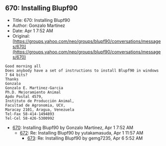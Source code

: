 ## 670: Installing Blupf90

- Title: 670: Installing Blupf90
- Author: Gonzalo Martinez
- Date: Apr 1 7:52 AM
- Original: [https://groups.yahoo.com/neo/groups/blupf90/conversations/messages/670](https://groups.yahoo.com/neo/groups/blupf90/conversations/messages/670)

```
Good morning all
Does anybody have a set of instructions to install Blupf90 in windows 7 64 bits?
Thanks
Gonzalo 
Gonzalo E. Martinez-Garcia
Ph.D. Mejoramiento Animal
Apdo Postal 4579, 
Instituto de Producción Animal, 
Facultad de Agronomia, UCV,
Maracay 2101, Aragua, Venezuela
Tel-Fax 58-414-1494893
Tel-Cel 58-426-5300992
```

- [670](0670.md): Installing Blupf90 by Gonzalo Martinez, Apr 1 7:52 AM
    - [672](0672.md): Re: Installing Blupf90 by yutakamasuda, Apr 1 11:57 AM
        - [673](0673.md): Re: Installing Blupf90 by gemg7235, Apr 6 5:52 AM
